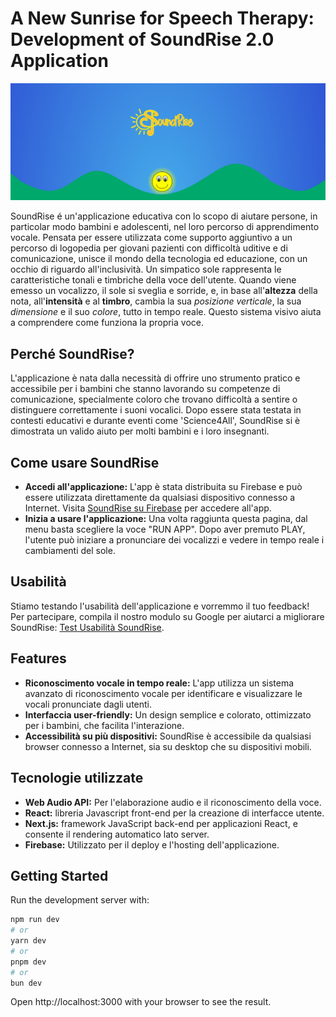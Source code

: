 # A New Sunrise for Speech Therapy: Development of SoundRise 2.0 Application

![SoundRise Logo](./public/soundRise-presentation.png)

SoundRise é un'applicazione educativa con lo scopo di aiutare persone, in particolar modo bambini e adolescenti, nel loro percorso di apprendimento vocale. Pensata per essere utilizzata come supporto aggiuntivo a un percorso di logopedia per giovani pazienti con difficoltà uditive e di comunicazione, unisce il mondo della tecnologia ed educazione, con un occhio di riguardo all'inclusività.
Un simpatico sole rappresenta le caratteristiche tonali e timbriche della voce dell'utente. Quando viene emesso un vocalizzo, il sole si sveglia e sorride, e, in base all'**altezza** della nota, all'**intensità** e al **timbro**, cambia la sua _posizione verticale_, la sua _dimensione_ e il suo _colore_, tutto in tempo reale. Questo sistema visivo aiuta a comprendere come funziona la propria voce.

## Perché SoundRise?

L'applicazione è nata dalla necessità di offrire uno strumento pratico e accessibile per i bambini che stanno lavorando su competenze di comunicazione, specialmente coloro che trovano difficoltà a sentire o distinguere correttamente i suoni vocalici. Dopo essere stata testata in contesti educativi e durante eventi come 'Science4All', SoundRise si è dimostrata un valido aiuto per molti bambini e i loro insegnanti.

## Come usare SoundRise

- **Accedi all'applicazione:** L'app è stata distribuita su Firebase e può essere utilizzata direttamente da qualsiasi dispositivo connesso a Internet. Visita [SoundRise su Firebase](https://soundrise-82999.web.app/) per accedere all'app.
- **Inizia a usare l'applicazione:** Una volta raggiunta questa pagina, dal menu basta scegliere la voce "RUN APP". Dopo aver premuto PLAY, l'utente può iniziare a pronunciare dei vocalizzi e vedere in tempo reale i cambiamenti del sole.

## Usabilità

Stiamo testando l'usabilità dell'applicazione e vorremmo il tuo feedback! Per partecipare, compila il nostro modulo su Google per aiutarci a migliorare SoundRise: [Test Usabilità SoundRise](https://forms.gle/R1S2vfRgDT1DWsCW6).

## Features

- **Riconoscimento vocale in tempo reale:** L'app utilizza un sistema avanzato di riconoscimento vocale per identificare e visualizzare le vocali pronunciate dagli utenti.
- **Interfaccia user-friendly:** Un design semplice e colorato, ottimizzato per i bambini, che facilita l'interazione.
- **Accessibilità su più dispositivi:** SoundRise è accessibile da qualsiasi browser connesso a Internet, sia su desktop che su dispositivi mobili.

## Tecnologie utilizzate

- **Web Audio API:** Per l'elaborazione audio e il riconoscimento della voce.
- **React:** libreria Javascript front-end per la creazione di interfacce utente.
- **Next.js:** framework JavaScript back-end per applicazioni React, e consente il rendering automatico lato server.
- **Firebase:** Utilizzato per il deploy e l'hosting dell'applicazione.

## Getting Started

Run the development server with:

```bash
npm run dev
# or
yarn dev
# or
pnpm dev
# or
bun dev
```

Open http://localhost:3000 with your browser to see the result.

